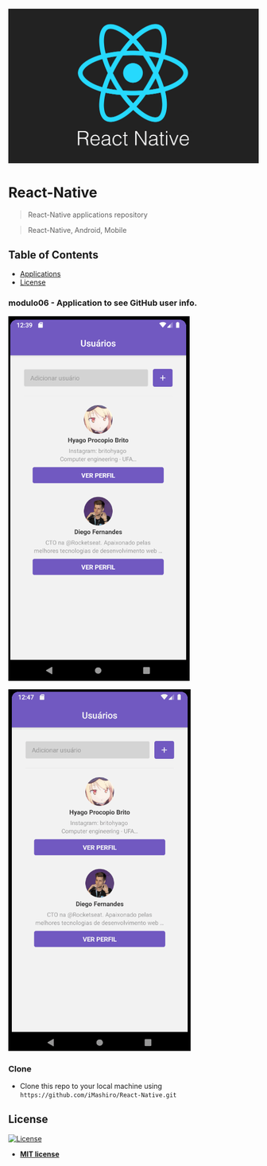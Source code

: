 <a><img src="https://github.com/iMashiro/React-Native/blob/master/MediaFiles/react-native.png"></a>

# React-Native

> React-Native applications repository

> React-Native, Android, Mobile

## Table of Contents

- [Applications](#applications)
- [License](#license)

### modulo06 - Application to see GitHub user info.

<a><img src="https://github.com/iMashiro/React-Native/blob/master/MediaFiles/app01.PNG"></a>

![ttystudio GIF](https://github.com/iMashiro/React-Native/blob/master/MediaFiles/app01.gif)

### Clone

- Clone this repo to your local machine using `https://github.com/iMashiro/React-Native.git`

## License

[![License](http://img.shields.io/:license-mit-blue.svg?style=flat-square)](http://badges.mit-license.org)

- **[MIT license](http://opensource.org/licenses/mit-license.php)**
